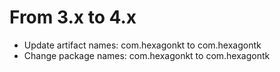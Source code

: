 
# From 3.x to 4.x
* Update artifact names: com.hexagonkt to com.hexagontk
* Change package names: com.hexagonkt to com.hexagontk
